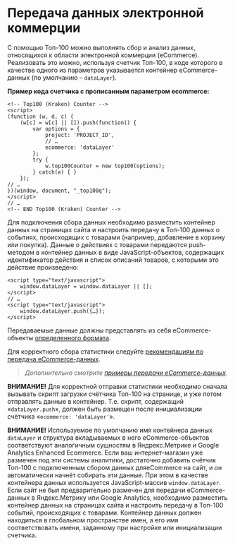 # Передача данных электронной коммерции

С помощью Топ-100 можно выполнять сбор и анализ данных, относящихся к области электронной коммерции (eCommerce). Реализовать это можно, используя счетчик Топ-100, в коде которого в качестве одного из параметров указывается контейнер eCommerce-данных (по умолчанию – `dataLayer`).

**Пример кода счетчика с прописанным параметром ecommerce:**

```
<!-- Top100 (Kraken) Counter -->
<script>
(function (w, d, c) {
    (w[c] = w[c] || []).push(function() {
        var options = {
            project: 'PROJECT_ID',
            // …
            ecommerce: 'dataLayer'
        };
        try {
            w.top100Counter = new top100(options);
        } catch(e) { }
    });
// …
})(window, document, "_top100q");
</script>
// …
<!-- END Top100 (Kraken) Counter -->
```

Для подключения сбора данных необходимо разместить контейнер данных на страницах сайта и настроить передачу в Топ-100 данных о событиях, происходящих с товарами (например, добавление в корзину или покупка). Данные о действиях с товарами передаются push-методом в контейнер данных в виде JavaScript-объектов, содержащих идентификатор действия и список описаний товаров, с которыми это действие произведено:

```
<script type="text/javascript">
    window.dataLayer = window.dataLayer || [];
</script>
// …
<script type="text/javascript">
    window.dataLayer.push({…});
</script>
```

Передаваемые данные должны представлять из себя eCommerce-объекты [определенного формата](format-ecommerce-dannykh.md).

Для корректного сбора статистики следуйте [рекомендациям по передача eCommerce-данных](./).

> _Дополнительно смотрите_ [_примеры передачи eCommerce-данных_](primery-peredachi-ecommerce-dannykh.md)_._

**ВНИМАНИЕ!** Для корректной отправки статистики необходимо сначала вызывать скрипт загрузки счётчика Топ-100 на странице, и уже потом отправлять данные в контейнер. Т.е. скрипт, содержащий «`dataLayer.push`», должен быть размещен после инициализации счётчика «`ecommerce: 'dataLayer'`».

**ВНИМАНИЕ!** Используемое по умолчанию имя контейнера данных `dataLayer` и структура вкладываемых в него eCommerce-объектов соответствуют аналогичным сущностям в Яндрекс.Метрике и Google Analytics Enhanced Ecommerce. Если ваш интернет-магазин уже размечен под эти системы аналитики, достаточно добавить счётчик Топ-100 с подключенным сбором данных дляeCommerce на сайт, и он автоматически начнёт собирать эти данные. При этом в качестве контейнера данных используется JavaScript-массив `window.dataLayer`. Если сайт не был предварительно размечен для передачи eCommerce-данных в Яндекс.Метрику или Google Analytics, необходимо разместить контейнер данных на страницах сайта и настроить передачу в Топ-100 событий, происходящих с товарами. Контейнер данных должен находиться в глобальном пространстве имен, а его имя соответствовать имени, заданному при настройке или инициализации счетчика.
